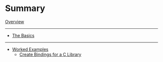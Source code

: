# Summary

[Overview](index.md)

---

- [The Basics](./the-basics/index.md)

---

- [Worked Examples](worked-examples.md)
  - [Create Bindings for a C Library](wrap-libmagic/index.md)